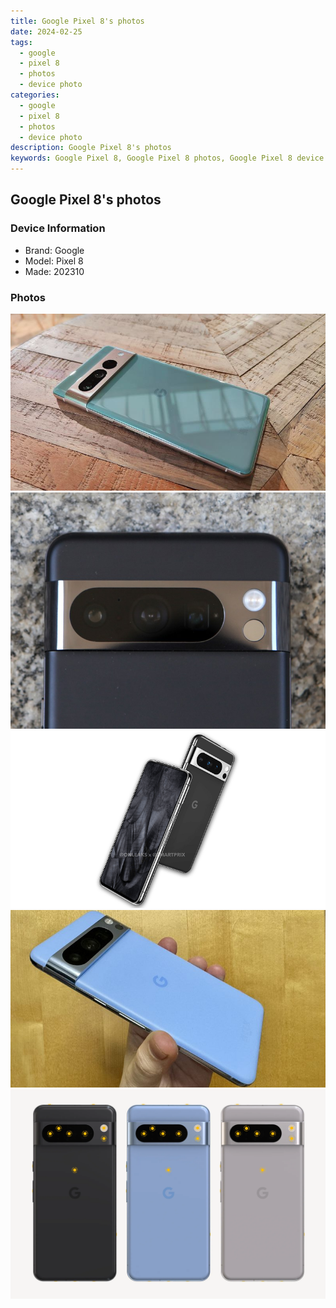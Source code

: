 ```yaml
---
title: Google Pixel 8's photos
date: 2024-02-25
tags: 
  - google
  - pixel 8
  - photos
  - device photo
categories: 
  - google
  - pixel 8
  - photos
  - device photo
description: Google Pixel 8's photos
keywords: Google Pixel 8, Google Pixel 8 photos, Google Pixel 8 device photo
---
```


## Google Pixel 8's photos

### Device Information

- Brand: Google
- Model: Pixel 8
- Made: 202310

### Photos

![/images/best-assets/devices/google/google-pixel-8/1.jpg](/images/best-assets/devices/google/google-pixel-8/1.jpg)
![/images/best-assets/devices/google/google-pixel-8/2.jpg](/images/best-assets/devices/google/google-pixel-8/2.jpg)
![/images/best-assets/devices/google/google-pixel-8/3.jpg](/images/best-assets/devices/google/google-pixel-8/3.jpg)
![/images/best-assets/devices/google/google-pixel-8/4.jpg](/images/best-assets/devices/google/google-pixel-8/4.jpg)
![/images/best-assets/devices/google/google-pixel-8/5.jpg](/images/best-assets/devices/google/google-pixel-8/5.jpg)
